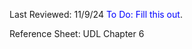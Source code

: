 

Last Reviewed: 11/9/24
<span style="color:blue">To Do: Fill this out</span>.

Reference Sheet: UDL Chapter 6
